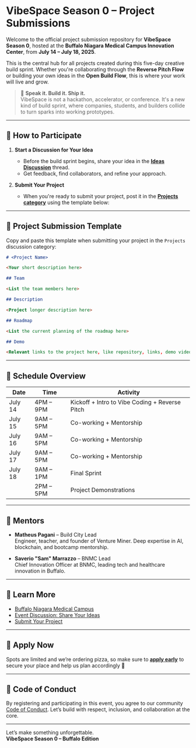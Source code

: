 # VibeSpace Season 0 – Project Submissions

Welcome to the official project submission repository for **VibeSpace Season 0**, hosted at the **Buffalo Niagara Medical Campus Innovation Center**, from **July 14 – July 18, 2025**.

This is the central hub for all projects created during this five-day creative build sprint. Whether you're collaborating through the **Reverse Pitch Flow** or building your own ideas in the **Open Build Flow**, this is where your work will live and grow.

> 🎉 **Speak it. Build it. Ship it.**  
> VibeSpace is not a hackathon, accelerator, or conference. It's a new kind of build sprint, where companies, students, and builders collide to turn sparks into working prototypes.

---

## 📌 How to Participate

1. **Start a Discussion for Your Idea**

   - Before the build sprint begins, share your idea in the **[Ideas Discussion](https://github.com/VibeSpace-so/Season0/discussions/2)** thread.  
   - Get feedback, find collaborators, and refine your approach.

2. **Submit Your Project**

   - When you're ready to submit your project, post it in the [**Projects category**](https://github.com/VibeSpace-so/Season0/discussions/categories/projects) using the template below:

---

## 📄 Project Submission Template

Copy and paste this template when submitting your project in the `Projects` discussion category:

```md
# <Project Name>

<Your short description here>

## Team

<List the team members here>

## Description

<Project longer description here>

## Roadmap

<List the current planning of the roadmap here>

## Demo

<Relevant links to the project here, like repository, links, demo video, etc>
```

---

## 📅 Schedule Overview

| Date      | Time            | Activity                              |
|-----------|------------------|----------------------------------------|
| July 14   | 4PM – 9PM         | Kickoff + Intro to Vibe Coding + Reverse Pitch |
| July 15   | 9AM – 5PM         | Co-working + Mentorship               |
| July 16   | 9AM – 5PM         | Co-working + Mentorship               |
| July 17   | 9AM – 5PM         | Co-working + Mentorship               |
| July 18   | 9AM – 1PM         | Final Sprint                          |
|           | 2PM – 5PM         | Project Demonstrations                |

---

## 🤝 Mentors

- **Matheus Pagani** – Build City Lead  
  Engineer, teacher, and founder of Venture Miner. Deep expertise in AI, blockchain, and bootcamp mentorship.

- **Saverio "Sam" Marrazzo** – BNMC Lead  
  Chief Innovation Officer at BNMC, leading tech and healthcare innovation in Buffalo.

---

## 🔗 Learn More

- [Buffalo Niagara Medical Campus](https://bnmc.org)
- [Event Discussion: Share Your Ideas](https://github.com/VibeSpace-so/Season0/discussions/2)
- [Submit Your Project](https://github.com/VibeSpace-so/Season0/discussions/categories/projects)

---

## 🚀 Apply Now

Spots are limited and we’re ordering pizza, so make sure to [**apply early**](https://your-application-link.com) to secure your place and help us plan accordingly 🙏

---

## 📜 Code of Conduct

By registering and participating in this event, you agree to our community [Code of Conduct](https://your-code-of-conduct-link.com). Let’s build with respect, inclusion, and collaboration at the core.

---

Let’s make something unforgettable.  
**VibeSpace Season 0 – Buffalo Edition** 
